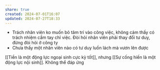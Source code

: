 ```yaml
---
share: true
created: 2024-07-01T16:07
updated: 2024-07-27T18:33
---
```

- Trách nhân viên ko muốn bỏ tâm trí vào công việc, không cảm thấy có trách nhiệm cầm tay chỉ việc. Đòi hỏi nhân viên phải thay đổi tư duy, đừng đòi hỏi ở công ty
- Chưa thấy một nhân viên nào có tư duy luồn lách mà vươn lên được

[[Tiền là một động lực ngoại sinh cực kỳ tốt]], nhưng [[Sự cống hiến là một động lực nội sinh]]. Không thể đáp ứng 
